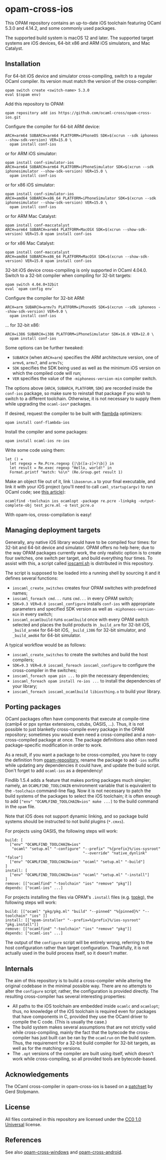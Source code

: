 opam-cross-ios
==============

This OPAM repository contains an up-to-date iOS toolchain featuring OCaml 5.3.0 and 4.14.2, and some commonly used packages.

The supported build system is macOS 12 and later. The supported target systems are iOS devices, 64-bit x86 and ARM iOS simulators, and Mac Catalyst.

Installation
------------

For 64-bit iOS device and simulator cross-compiling, switch to a regular OCaml compiler. Its version must match the version of the cross-compiler:

    opam switch create <switch-name> 5.3.0
    eval $(opam env)

Add this repository to OPAM:

    opam repository add ios https://github.com/ocaml-cross/opam-cross-ios.git

Configure the compiler for 64-bit ARM device:

    ARCH=arm64 SUBARCH=arm64 PLATFORM=iPhoneOS SDK=$(xcrun --sdk iphoneos --show-sdk-version) VER=15.0 \
      opam install conf-ios

or for ARM iOS simulator:

    opam install conf-simulator-ios
    ARCH=arm64 SUBARCH=arm64 PLATFORM=iPhoneSimulator SDK=$(xcrun --sdk iphonesimulator --show-sdk-version) VER=15.0 \
      opam install conf-ios

or for x86 iOS simulator:

    opam install conf-simulator-ios
    ARCH=amd64 SUBARCH=x86_64 PLATFORM=iPhoneSimulator SDK=$(xcrun --sdk iphonesimulator --show-sdk-version) VER=15.0 \
      opam install conf-ios

or for ARM Mac Catalyst:

    opam install conf-maccatalyst
    ARCH=arm64 SUBARCH=arm64 PLATFORM=MacOSX SDK=$(xcrun --show-sdk-version) VER=15.0 opam install conf-ios

or for x86 Mac Catalyst:

    opam install conf-maccatalyst
    ARCH=amd64 SUBARCH=x86_64 PLATFORM=MacOSX SDK=$(xcrun --show-sdk-version) VER=15.0 opam install conf-ios

32-bit iOS device cross-compiling is only supported in OCaml 4.04.0. Switch to a 32-bit compiler when compiling for 32-bit targets:

    opam switch 4.04.0+32bit
    eval `opam config env`

Configure the compiler for 32-bit ARM:

    ARCH=arm SUBARCH=armv7s PLATFORM=iPhoneOS SDK=$(xcrun --sdk iphoneos --show-sdk-version) VER=9.0 \
      opam install conf-ios

... for 32-bit x86:

    ARCH=i386 SUBARCH=i386 PLATFORM=iPhoneSimulator SDK=16.0 VER=12.0 \
      opam install conf-ios

Some options can be further tweaked:

  * `SUBARCH` (when `ARCH=arm`) specifies the ARM architecture version, one of `armv6`, `armv7`, and `armv7s`;
  * `SDK` specifies the SDK being used as well as the minimum iOS version on which the compiled code will run;
  * `VER` specifies the value of the `-miphoneos-version-min` compiler switch.

The options above (`ARCH`, `SUBARCH`, `PLATFORM`, `SDK`) are recorded inside the `conf-ios` package, so make sure to reinstall that package if you wish to switch to a different toolchain. Otherwise, it is not necessary to supply them while upgrading the `ocaml-ios*` packages.

If desired, request the compiler to be built with [flambda][] optimizers:

    opam install conf-flambda-ios

[flambda]: https://caml.inria.fr/pub/docs/manual-ocaml/flambda.html

Install the compiler and some packages:

    opam install ocaml-ios re-ios

Write some code using them:

    let () =
      let regexp = Re.Pcre.regexp {|\b([a-z]+)\b|} in
      let result = Re.exec regexp "Hello, world!" in
      Format.printf "match: %s\n" (Re.Group.get result 1)

Make an object file out of it, link `libasmrun.a` to your final executable, and link it with your iOS project (you'll need to call `caml_startup(argv)` to run OCaml code; see [this article](http://www.mega-nerd.com/erikd/Blog/CodeHacking/Ocaml/calling_ocaml.html)):

    ocamlfind -toolchain ios ocamlopt -package re.pcre -linkpkg -output-complete-obj test_pcre.ml -o test_pcre.o

With opam-ios, cross-compilation is easy!

Managing deployment targets
---------------------------

Generally, any native iOS library would have to be compiled four times: for 32-bit and 64-bit device and simulator. OPAM offers no help here; due to the way OPAM packages currently work, the only realistic option is to create four switches, one switch per target, and build everything four times. To assist with this, a script called [ioscaml.sh](/ioscaml.sh) is distributed in this repository.

The script is supposed to be loaded into a running shell by sourcing it and it defines several functions:

  * `ioscaml_create_switches` creates four OPAM switches with predefined names;
  * `ioscaml_foreach cmd...` runs `cmd...` in every OPAM switch;
  * `SDK=9.3 VER=8.0 ioscaml_configure` installs `conf-ios` with appropriate parameters and specified SDK version as well as `-miphoneos-version-min` in every switch;
  * `ioscaml_ocamlbuild` runs `ocamlbuild` once with every OPAM switch selected and places the build products in `_build_arm` for 32-bit iOS, `_build_arm64` for 64-bit iOS, `_build_i386` for 32-bit simulator, and `_build_amd64` for 64-bit simulator.

A typical workflow would be as follows:

  * `ioscaml_create_switches` to create the switches and build the host compilers;
  * `SDK=9.3 VER=8.0 ioscaml_foreach ioscaml_configure` to configure the cross-compiler in the switches;
  * `ioscaml_foreach opam pin ...` to pin the necessary dependencies;
  * `ioscaml_foreach opam install re-ios ...` to install the dependencies of your library;
  * `ioscaml_foreach ioscaml_ocamlbuild libiosthing.o` to build your library.

Porting packages
----------------

OCaml packages often have components that execute at compile-time (camlp4 or ppx syntax extensions, cstubs, OASIS, ...). Thus, it is not possible to just blanketly cross-compile every package in the OPAM repository; sometimes you would even need a cross-compiled and a non-cross-compiled package at once. The package definitions also often need package-specific modification in order to work.

As a result, if you want a package to be cross-compiled, you have to copy the definition from [opam-repository](https://github.com/ocaml/opam-repository), rename the package to add `-ios` suffix while updating any dependencies it could have, and update the build script. Don't forget to add `ocaml-ios` as a dependency!

Findlib 1.5.4 adds a feature that makes porting packages much simpler; namely, an `OCAMLFIND_TOOLCHAIN` environment variable that is equivalent to the `-toolchain` command-line flag. Now it is not necessary to patch the build systems of the packages to select the iOS toolchain; it is often enough to add `["env" "OCAMLFIND_TOOLCHAIN=ios" make ...]` to the build command in the `opam` file.

Note that iOS does not support dynamic linking, and so package build systems should be instructed to not build plugins (`*.cmxs`).

For projects using OASIS, the following steps will work:

    build: [
      ["env" "OCAMLFIND_TOOLCHAIN=ios"
       "ocaml" "setup.ml" "-configure" "--prefix" "%{prefix}%/ios-sysroot"
                                       "--override" "native_dynlink" "false"]
      ["env" "OCAMLFIND_TOOLCHAIN=ios" "ocaml" "setup.ml" "-build"]
    ]
    install: [
      ["env" "OCAMLFIND_TOOLCHAIN=ios" "ocaml" "setup.ml" "-install"]
    ]
    remove: [["ocamlfind" "-toolchain" "ios" "remove" "pkg"]]
    depends: ["ocaml-ios" ...]

For projects installing the files via OPAM's `.install` files (e.g. [topkg](https://github.com/dbuenzli/topkg)), the following steps will work:

    build: [["ocaml" "pkg/pkg.ml" "build" "--pinned" "%{pinned}%" "--toolchain" "ios" ]]
    install: [["opam-installer" "--prefix=%{prefix}%/ios-sysroot" "pkg.install"]]
    remove: [["ocamlfind" "-toolchain" "ios" "remove" "pkg"]]
    depends: ["ocaml-ios" ...]

The output of the `configure` script will be entirely wrong, referring to the host configuration rather than target configuration. Thankfully, it is not actually used in the build process itself, so it doesn't matter.

Internals
---------

The aim of this repository is to build a cross-compiler while altering the original codebase in the minimal possible way. There are no attempts to alter the `configure` script; rather, the configuration is provided directly. The resulting cross-compiler has several interesting properties:

  * All paths to the iOS toolchain are embedded inside `ocamlc` and `ocamlopt`; thus, no knowledge of the iOS toolchain is required even for packages that have components in C, provided they use the OCaml driver to compile the C code. (This is usually the case.)
  * The build system makes several assumptions that are not strictly valid while cross-compiling, mainly the fact that the bytecode the cross-compiler has just built can be ran by the `ocamlrun` on the build system. Thus, the requirement for a 32-bit build compiler for 32-bit targets, as well as for the matching versions.
  * The `.opt` versions of the compiler are built using itself, which doesn't work while cross-compiling, so all provided tools are bytecode-based.

Acknowledgements
----------------

The OCaml cross-compiler in opam-cross-ios is based on a [patchset][psellos] by Gerd Stolpmann.

[psellos]: psellos.com/ocaml/compile-to-iphone.html

License
-------

All files contained in this repository are licensed under the [CC0 1.0 Universal](https://creativecommons.org/publicdomain/zero/1.0/) license.

References
----------

See also [opam-cross-windows](https://github.com/whitequark/opam-cross-windows) and [opam-cross-android](https://github.com/whitequark/opam-cross-android).
